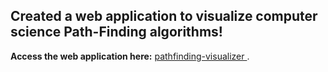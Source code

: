 ## Created a web application to visualize computer science Path-Finding algorithms!

**Access the web application here:**  [pathfinding-visualizer
](https://infallible-jang-6e8699.netlify.app/).
